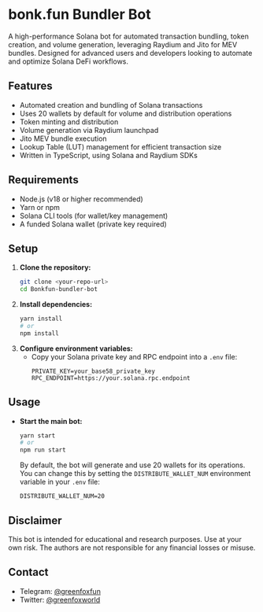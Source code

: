 # bonk.fun Bundler Bot

A high-performance Solana bot for automated transaction bundling, token creation, and volume generation, leveraging Raydium and Jito for MEV bundles. Designed for advanced users and developers looking to automate and optimize Solana DeFi workflows.

## Features
- Automated creation and bundling of Solana transactions
- Uses 20 wallets by default for volume and distribution operations
- Token minting and distribution
- Volume generation via Raydium launchpad
- Jito MEV bundle execution
- Lookup Table (LUT) management for efficient transaction size
- Written in TypeScript, using Solana and Raydium SDKs

## Requirements
- Node.js (v18 or higher recommended)
- Yarn or npm
- Solana CLI tools (for wallet/key management)
- A funded Solana wallet (private key required)

## Setup
1. **Clone the repository:**
   ```bash
   git clone <your-repo-url>
   cd Bonkfun-bundler-bot
   ```
2. **Install dependencies:**
   ```bash
   yarn install
   # or
   npm install
   ```
3. **Configure environment variables:**
   - Copy your Solana private key and RPC endpoint into a `.env` file:
     ```env
     PRIVATE_KEY=your_base58_private_key
     RPC_ENDPOINT=https://your.solana.rpc.endpoint
     ```

## Usage
- **Start the main bot:**
  ```bash
  yarn start
  # or
  npm run start
  ```
  
  By default, the bot will generate and use 20 wallets for its operations. You can change this by setting the `DISTRIBUTE_WALLET_NUM` environment variable in your `.env` file:
  ```env
  DISTRIBUTE_WALLET_NUM=20
  ```

## Disclaimer
This bot is intended for educational and research purposes. Use at your own risk. The authors are not responsible for any financial losses or misuse.

## Contact
- Telegram: [@greenfoxfun](https://t.me/greenfoxfun)
- Twitter: [@greenfoxworld](https://x.com/greenfoxworld)
